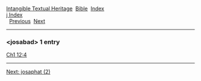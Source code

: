 [Intangible Textual Heritage](../../index)  [Bible](../index) 
[Index](index)   
[j Index](_j_)  
  [Previous](c06321)  [Next](c06323) 

------------------------------------------------------------------------

### &lt;josabad&gt; 1 entry

[Ch1 12:4](../kjv/ch1012.htm#004)  

------------------------------------------------------------------------

[Next: josaphat (2)](c06323)
